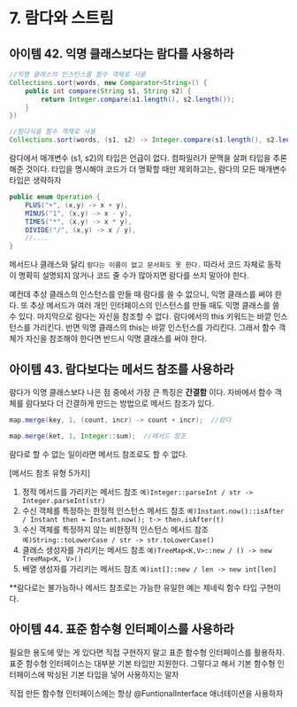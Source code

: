 # 7. 람다와 스트림

## 아이템 42. 익명 클래스보다는 람다를 사용하라
```java
//익명 클래스의 인스턴스를 함수 객체로 사용
Collections.sort(words, new Comparator<String>() {
    public int compare(String s1, String s2) {
        return Integer.compare(s1.length(), s2.length());
    }
})

//람다식을 함수 객체로 사용
Collections.sort(words, (s1, s2) -> Integer.compare(s1.length(), s2.length()));
```
람다에서 매개변수 (s1, s2)의 타입은 언급이 없다. 컴파일러가 문맥을 살펴 타입을 추론해준 것이다. 타입을 명시해야 코드가 더 명확할 때만 제외하고는, 람다의 모든 매개변수 타입은 생략하자

```java
public enum Operation {
    PLUS("+", (x,y) -> x + y),
    MINUS("1", (x,y) -> x - y),
    TIMES("*", (x,y) -> x * y),
    DIVIDE("/", (x,y) -> x / y),
    //....
}
```
메서드나 클래스와 달리 `람다는 이름이 없고 문서화도 못 한다.` 따라서 코드 자체로 동작이 명확히 설명되지 않거나 코드 줄 수가 많아지면 람다를 쓰지 말아야 한다. 

예컨데 추상 클래스의 인스턴스를 만들 때 람다를 쓸 수 없으니, 익명 클래스를 써야 한다. 또 추상 메서드가 여러 개인 인터페이스의 인스턴스를 만들 때도 익명 클래스를 쓸 수 있다. 마지막으로 람다는 자신을 참조할 수 없다. 람다에서의 this 키워드는 바깥 인스턴스를 가리킨다. 반면 익명 클래스의 this는 바깥 인스턴스를 가리킨다. 그래서 함수 객체가 자신을 참조해야 한다면 반드시 익명 클래스를 써야 한다.

## 아이템 43. 람다보다는 메서드 참조를 사용하라
람다가 익명 클래스보다 나은 점 중에서 가장 큰 특징은 __간결함__ 이다. 자바에서 함수 객체를 람다보다 더 간결하게 만드는 방법으로 메서드 참조가 있다.

```java
map.merge(key, 1, (count, incr) -> count + incr);  //람다

map.merge(ket, 1, Integer::sum);  //메서드 참조
```

람다로 할 수 없는 일이라면 메서드 참조로도 할 수 없다.

[메서드 참조 유형 5가지]
1. 정적 메서드를 가리키는 메서드 참조 `예)Integer::parseInt / str -> Integer.parseInt(str)`
2. 수신 객체를 특정하는 한정적 인스턴스 메서드 참조 `예)Instant.now()::isAfter / Instant then = Instant.now(); t-> then.isAfter(t)`
3. 수신 객체를 특정하지 않는 비한정적 인스턴스 메서드 참조 `예)String::toLowerCase / str -> str.toLowerCase()`
4. 클래스 생성자를 가리키는 메서드 참조 `예)TreeMap<K,V>::new / () -> new TreeMap<K, V>()`
5. 배열 생성자를 가리키는 메서드 참조 `예)int[]::new / len -> new int[len]`

**람다로는 불가능하나 메서드 참조로는 가능한 유일한 예는 제네릭 함수 타입 구현이다.

## 아이템 44. 표준 함수형 인터페이스를 사용하라
필요한 용도에 맞는 게 있다면 직접 구현하지 말고 표준 함수형 인터페이스를 활용하자. 표준 함수형 인터페이스는 대부분 기본 타입만 지원한다. 그렇다고 해서 기본 함수형 인터페이스에 박싱된 기본 타입을 넣어 사용하지는 말자

직접 만든 함수형 인터페이스에는 항상 @FuntionalInterface 애너테이션을 사용하자